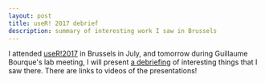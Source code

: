 ```yaml
---
layout: post
title: useR! 2017 debrief
description: summary of interesting work I saw in Brussels
---
```


I attended [useR!2017](https://www.user2017.brussels/) in Brussels in
July, and tomorrow during Guillaume Bourque's lab meeting, I will
present [a debriefing](https://github.com/tdhock/useR2017-debrief) of
interesting things that I saw there. There are links to videos of the
presentations!

